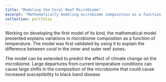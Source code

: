 ```yaml
---
title: "Modeling the Coral Reef Microbiome"
excerpt: "Mathematically modeling microbiome composition as a function of temperature 1<br/><img src='/images/coral3.png'>"
collection: portfolio
---
```


Working on developing the first model of its kind, the mathematical model presented explains variations in microbiome composition as a function of temperature. The model was first validated by using it to explain the difference between coral in the inner and outer reef zones.

The model can be extended to predict the effect of climate change on the microbiome. Large departures from current temperature conditions can cause large shifts in the composition of the microbiome that could cause increased susceptibility to black band disease.
